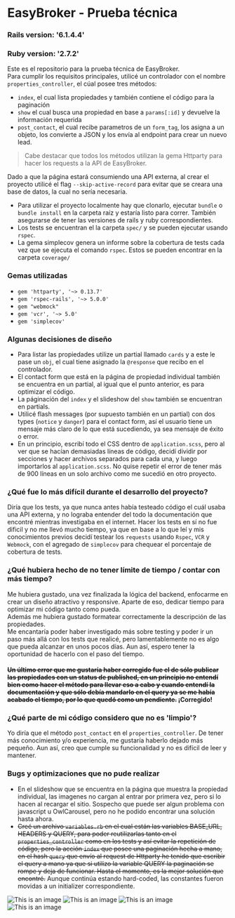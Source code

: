 # EasyBroker - Prueba técnica

### Rails version: '6.1.4.4'
### Ruby version: '2.7.2'

Este es el repositorio para la prueba técnica de EasyBroker. <br>
Para cumplir los requisitos principales, utilicé un controlador con el nombre `properties_controller`, el cúal posee tres métodos: <br>
* `index`, el cual lista propiedades y también contiene el código para la paginación
* `show` el cual busca una propiedad en base a `params[:id]` y devuelve la información requerida
* `post_contact`, el cual recibe parametros de un `form_tag`, los asigna a un objeto, los convierte a JSON y los envía al endpoint para crear un nuevo lead. <br>
> Cabe destacar que todos los métodos utilizan la gema Httparty para hacer los requests a la API de EasyBroker. <br>

Dado a que la página estará consumiendo una API externa, al crear el proyecto utilicé el flag `--skip-active-record` para evitar que se creara una base de datos, la cual no sería necesaria. <br>

* Para utilizar el proyecto localmente hay que clonarlo, ejecutar `bundle` o `bundle install` en la carpeta raíz y estaría listo para correr. También asegurarse de tener las versiones de rails y ruby correspondientes. 
* Los tests se encuentran el la carpeta `spec/` y se pueden ejecutar usando `rspec`. 
* La gema simplecov genera un informe sobre la cobertura de tests cada vez que se ejecuta el comando `rspec`. Estos se pueden encontrar en la carpeta `coverage/`

### Gemas utilizadas
* `gem 'httparty', '~> 0.13.7'`
* `gem 'rspec-rails', '~> 5.0.0'`
* `gem "webmock"`
* `gem 'vcr', '~> 5.0'`
* `gem 'simplecov'`

### Algunas decisiones de diseño
* Para listar las propiedades utilize un partial llamado `cards` y a este le pase un `obj`, el cual tiene asignado la `@response` que recibo en el controlador.
* El contact form que está en la página de propiedad individual también se encuentra en un partial, al igual que el punto anterior, es para optimizar el código.
* La páginación del `index` y el slideshow del `show` también se encuentran en partials.
* Utilicé flash messages (por supuesto también en un partial) con dos types (`notice` y `danger`) para el contact form, así el usuario tiene un mensaje más claro de lo que está sucediendo, ya sea mensaje de éxito o error.
* En un principio, escribí todo el CSS dentro de `application.scss`, pero al ver que se hacían demasiadas líneas de código, decidí dividir por secciones y hacer archivos separados para cada una, y luego importarlos al `application.scss`. No quise repetir el error de tener más de 900 líneas en un solo archivo como me sucedió en otro proyecto.

### ¿Qué fue lo más difícil durante el desarrollo del proyecto?
Diría que los tests, ya que nunca antes había testeado código el cuál usaba una API externa, y no lograba entender del todo la documentación que encontré mientras investigaba en el internet. Hacer los tests en sí no fue dificil y no me llevó mucho tiempo, ya que en base a lo que leí y mis conocimientos previos decidí testear los `requests` usando `Rspec`, `VCR` y `Webmock`, con el agregado de `simplecov` para chequear el porcentaje de cobertura de tests. 
### ¿Qué hubiera hecho de no tener límite de tiempo / contar con más tiempo?
Me hubiera gustado, una vez finalizada la lógica del backend, enfocarme en crear un diseño atractivo y responsive. Aparte de eso, dedicar tiempo para optimizar mi código tanto como pueda. <br>
Además me hubiera gustado formatear correctamente la descripción de las propiedades. <br>
Me encantaría poder haber investigado más sobre testing y poder ir un paso más allá con los tests que realicé, pero lamentablemente no es algo que pueda alcanzar en unos pocos días. Aun así, espero tener la oportunidad de hacerlo con el paso del tiempo.  <br>
#### ~~Un último error que me gustaría haber corregido fue el de sólo publicar las propiedades con un status de published, en un principio no entendí bien como hacer el método para llevar eso a cabo y cuando entendí la documentación y que sólo debía mandarlo en el query ya se me había acabado el tiempo, por lo que quedó como un pendiente.~~ ¡Corregido!
### ¿Qué parte de mi código considero que no es 'limpio'?
Yo diría que el método `post_contact` en el `properties_controller`. De tener más conocimiento y/o experiencia, me gustaría haberlo dejado más pequeño. Aun así, creo que cumple su funcionalidad y no es difícil de leer y mantener. 
### Bugs y optimizaciones que no pude realizar
* En el slideshow que se encuentra en la página que muestra la propiedad individual, las imagenes no cargan al entrar por primera vez, pero si lo hacen al recargar el sitio. Sospecho que puede ser algun problema con javascript u OwlCarousel, pero no he podido encontrar una solución hasta ahora.
* ~~Creé un archivo `variables.rb` en el cual están las variables BASE_URL, HEADERS y QUERY, para poder reutilizarlas tanto en el `properties_controller` como en los tests y así evitar la repetición de código, pero la acción `index` que posee una paginación hecha a mano, en el hash `query` que envío al request de Httparty he tenido que escribir el query a mano ya que si utilizo la variable QUERY la paginación se rompe y deja de funcionar. Hasta el momento, es la mejor solución que encontré.~~ Aunque continúa estando hard-coded, las constantes fueron movidas a un initializer correspondiente.

![This is an image](https://i.postimg.cc/QCJz5n9H/Screenshot-from-2021-12-21-14-07-22.png)
![This is an image](https://i.postimg.cc/Xqbhr0vR/Screenshot-from-2021-12-21-14-07-27.png)
![This is an image](https://i.postimg.cc/59BTZj7b/Screenshot-from-2021-12-21-14-07-49.png)
![This is an image](https://i.postimg.cc/xCHhjd9G/Screenshot-from-2021-12-21-14-07-53.png)
